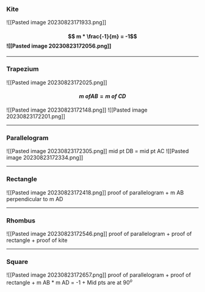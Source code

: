### Kite
![[Pasted image 20230823171933.png]]
#### $$ m * \frac{-1}{m} = -1$$![[Pasted image 20230823172056.png]]

______
### Trapezium
![[Pasted image 20230823172025.png]]
#### $$m\ of AB = m\ of\ CD$$
![[Pasted image 20230823172148.png]]
![[Pasted image 20230823172201.png]]
_________
### Parallelogram
![[Pasted image 20230823172305.png]]
mid pt DB = mid pt AC
![[Pasted image 20230823172334.png]]
________
### Rectangle
![[Pasted image 20230823172418.png]]
proof of parallelogram + m AB perpendicular to m AD
______
### Rhombus
![[Pasted image 20230823172546.png]]
proof of parallelogram + proof of rectangle + proof of kite
_______
### Square
![[Pasted image 20230823172657.png]]
proof of parallelogram + proof of rectangle + m AB * m AD = -1 + Mid pts are at 90$^o$ 